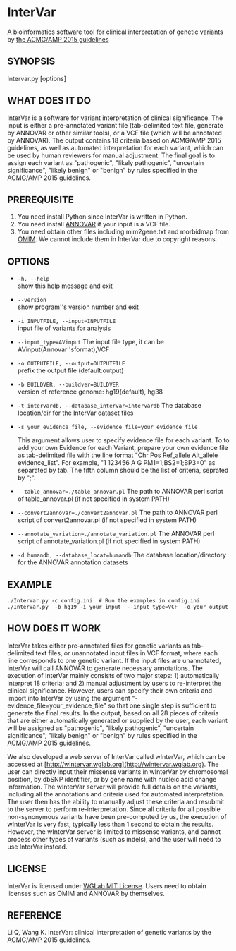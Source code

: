 # InterVar
A bioinformatics software tool for clinical interpretation of genetic variants by [the ACMG/AMP 2015 guidelines](http://www.ncbi.nlm.nih.gov/pubmed/25741868)

## SYNOPSIS

Intervar.py [options]

## WHAT DOES IT DO

InterVar is a software for variant interpretation of clinical significance. The input is either a pre-annotated variant file (tab-delimited text file, generate by ANNOVAR or other similar tools), or a VCF file (which will be annotated by ANNOVAR). The output contains 18 criteria based on ACMG/AMP 2015 guidelines, as well as automated interpretation for each variant, which can be used by human reviewers for manual adjustment. The final goal is to assign each variant as "pathogenic", "likely pathogenic", "uncertain significance", "likely benign" or "benign" by rules specified in the ACMG/AMP 2015 guidelines.

## PREREQUISITE

1. You need install Python since InterVar is written in Python.
2. You need install [ANNOVAR](http://annovar.openbioinformatics.org/en/latest/) if your input is a VCF file.
3. You need obtain other files including mim2gene.txt and morbidmap from [OMIM](http://www.omim.org/downloads). We cannot include them in InterVar due to copyright reasons.

## OPTIONS

- `-h, --help`    
show this help message and exit  

- `--version`             
show program''s version number and exit

- `-i INPUTFILE, --input=INPUTFILE`           
input file of  variants for analysis

- `--input_type=AVinput` 
The input file type, it can be  AVinput(Annovar''sformat),VCF

- `-o OUTPUTFILE, --output=OUTPUTFILE`     
prefix the output file (default:output)

- `-b BUILDVER, --buildver=BUILDVER`    
version of reference genome: hg19(default), hg38

- `-t intervardb, --database_intervar=intervardb`
The database location/dir for the InterVar dataset files

- `-s your_evidence_file, --evidence_file=your_evidence_file`

  This argument allows user to specify evidence file for each variant. To to add your own Evidence for each Variant, prepare your own evidence  file as tab-delimited file with the line format "Chr Pos Ref_allele Alt_allele  evidence_list". For example, "1 123456 A G PM1=1;BS2=1;BP3=0" as separated by tab. The fifth column should be the list of criteria, seprated by ";".
  
- `--table_annovar=./table_annovar.pl`
The path to ANNOVAR perl script of table_annovar.pl (if not specified in system PATH)

- `--convert2annovar=./convert2annovar.pl`
The path to ANNOVAR perl script of convert2annovar.pl (if not specified in system PATH)

- `--annotate_variation=./annotate_variation.pl`
The ANNOVAR perl script of annotate_variation.pl (if not specified in system PATH)

-  `-d humandb, --database_locat=humandb` 
The database location/directory for the ANNOVAR annotation datasets


## EXAMPLE

    ./InterVar.py -c config.ini  # Run the examples in config.ini
    ./InterVar.py  -b hg19 -i your_input  --input_type=VCF  -o your_output


## HOW DOES IT WORK

InterVar takes either pre-annotated files for genetic variants as tab-delimited text files, or unannotated input files in VCF format, where each line corresponds to one genetic variant. If the input files are unannotated, InterVar will call ANNOVAR to generate necessary annotations. The execution of InterVar mainly consists of two major steps: 1) automatically interpret 18 criteria; and 2) manual adjustment by users to re-interpret the clinical significance. However, users can specify their own criteria and import into InterVar by using the argument "-evidence_file=your_evidence_file" so that one single step is sufficient to generate the final results. In the output, based on all 28 pieces of criteria that are either automatically generated or supplied by the user, each variant will be assigned as "pathogenic", "likely pathogenic", "uncertain significance", "likely benign" or "benign" by rules specified in the ACMG/AMP 2015 guidelines.

We also developed a web server of InterVar called wInterVar, which can be accessed at [http://wintervar.wglab.org](http://wintervar.wglab.org). The user can directly input their missense variants in wInterVar by chromosomal position, by dbSNP identifier, or by gene name with nucleic acid change information. The wInterVar server will provide full details on the variants, including all the annotations and criteria used for automated interpretation. The user then has the ability to manually adjust these criteria and resubmit to the server to perform re-interpretation. Since all criteria for all possible non-synonymous variants have been pre-computed by us, the execution of wInterVar is very fast, typically less than 1 second to obtain the results. However, the wInterVar server is limited to missense variants, and cannot process other types of variants (such as indels), and the user will need to use InterVar instead.

## LICENSE

InterVar is licensed under [WGLab MIT License](http://wglab.mit-license.org). Users need to obtain licenses such as OMIM and ANNOVAR by themselves.

## REFERENCE

Li Q, Wang K. InterVar: clinical interpretation of genetic variants by the ACMG/AMP 2015 guidelines.
